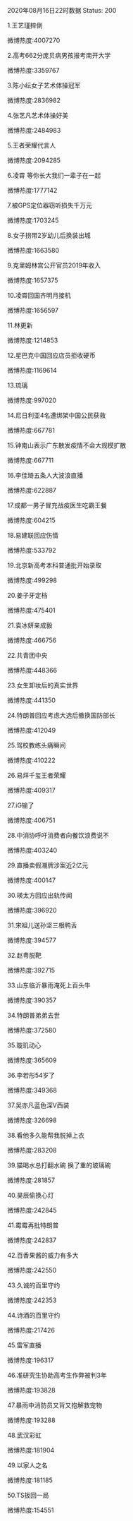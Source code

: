 2020年08月16日22时数据
Status: 200

1.王艺瑾摔倒

微博热度:4007270

2.高考662分庞贝病男孩报考南开大学

微博热度:3359767

3.陈小纭女子艺术体操冠军

微博热度:2836982

4.张艺凡艺术体操好美

微博热度:2484983

5.王者荣耀代言人

微博热度:2094285

6.凌霄 等你长大我们一辈子在一起

微博热度:1777142

7.被GPS定位器窃听损失千万元

微博热度:1703245

8.女子拐带2岁幼儿后换装出城

微博热度:1663580

9.克里姆林宫公开官员2019年收入

微博热度:1657375

10.凌霄回国齐明月接机

微博热度:1656597

11.林更新

微博热度:1214853

12.星巴克中国回应店员拒收硬币

微博热度:1169614

13.琉璃

微博热度:997020

14.尼日利亚4名遭绑架中国公民获救

微博热度:667781

15.钟南山表示广东散发疫情不会大规模扩散

微博热度:667711

16.李佳琦五条人大波浪直播

微博热度:622887

17.成都一男子冒充战疫医生吃霸王餐

微博热度:604215

18.易建联回应伤情

微博热度:533792

19.北京新高考本科普通批开始录取

微博热度:499298

20.姜子牙定档

微博热度:475401

21.袁冰妍亲成毅

微博热度:466756

22.共青团中央

微博热度:448366

23.女生卸妆后的真实世界

微博热度:441350

24.特朗普回应考虑大选后撤换国防部长

微博热度:412049

25.驾校教练头痛瞬间

微博热度:410222

26.易烊千玺王者荣耀

微博热度:409317

27.iG输了

微博热度:406751

28.中消协呼吁消费者向餐饮浪费说不

微博热度:403240

29.直播卖假潮牌涉案近2亿元

微博热度:400147

30.瑛太方回应出轨传闻

微博热度:396920

31.宋祖儿送孙坚三根鸭舌

微博热度:394577

32.赵粤脱靶

微博热度:392715

33.山东临沂暴雨淹死上百头牛

微博热度:390357

34.特朗普弟弟去世

微博热度:372580

35.璇玑动心

微博热度:365609

36.李若彤54岁了

微博热度:349368

37.吴亦凡蓝色深V西装

微博热度:326698

38.看他多久能帮我脱掉上衣

微博热度:283208

39.猫喝水总打翻水碗 换了重的玻璃碗

微博热度:281857

40.昊辰偷换心灯

微博热度:242845

41.霉霉再批特朗普

微博热度:242837

42.百香果酱的威力有多大

微博热度:242550

43.久诚的百里守约

微博热度:242353

44.诗酒的百里守约

微博热度:217426

45.雷军直播

微博热度:196317

46.准研究生协助高考生作弊被判3年

微博热度:193828

47.暴雨中消防员又背又抱解救宠物

微博热度:193288

48.武汉彩虹

微博热度:181904

49.以家人之名

微博热度:181185

50.TS扳回一局

微博热度:154551

